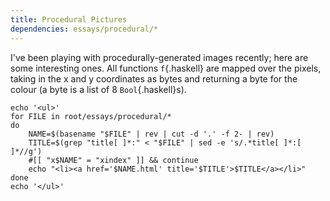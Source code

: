 ```yaml
---
title: Procedural Pictures
dependencies: essays/procedural/*
---
```


I've been playing with procedurally-generated images recently; here are some interesting ones. All functions `f`{.haskell} are mapped over the pixels, taking in the x and y coordinates as bytes and returning a byte for the colour (a byte is a list of 8 `Bool`{.haskell}s).

```{.unwrap pipe="sh | pandoc -t json"}
echo '<ul>'
for FILE in root/essays/procedural/*
do
    NAME=$(basename "$FILE" | rev | cut -d '.' -f 2- | rev)
    TITLE=$(grep "title[ ]*:" < "$FILE" | sed -e 's/.*title[ ]*:[ ]*//g')
    #[[ "x$NAME" = "xindex" ]] && continue
    echo "<li><a href='$NAME.html' title='$TITLE'>$TITLE</a></li>"
done
echo '</ul>'
```
